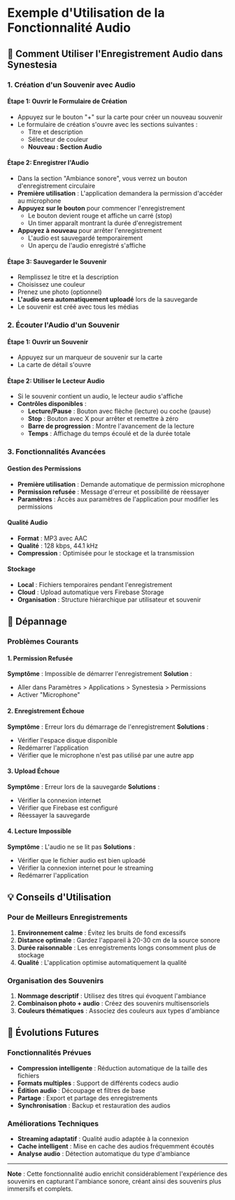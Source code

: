 # Exemple d'Utilisation de la Fonctionnalité Audio

## 🎵 Comment Utiliser l'Enregistrement Audio dans Synestesia

### 1. Création d'un Souvenir avec Audio

#### Étape 1: Ouvrir le Formulaire de Création
- Appuyez sur le bouton "+" sur la carte pour créer un nouveau souvenir
- Le formulaire de création s'ouvre avec les sections suivantes :
  - Titre et description
  - Sélecteur de couleur
  - **Nouveau : Section Audio**

#### Étape 2: Enregistrer l'Audio
- Dans la section "Ambiance sonore", vous verrez un bouton d'enregistrement circulaire
- **Première utilisation** : L'application demandera la permission d'accéder au microphone
- **Appuyez sur le bouton** pour commencer l'enregistrement
  - Le bouton devient rouge et affiche un carré (stop)
  - Un timer apparaît montrant la durée d'enregistrement
- **Appuyez à nouveau** pour arrêter l'enregistrement
  - L'audio est sauvegardé temporairement
  - Un aperçu de l'audio enregistré s'affiche

#### Étape 3: Sauvegarder le Souvenir
- Remplissez le titre et la description
- Choisissez une couleur
- Prenez une photo (optionnel)
- **L'audio sera automatiquement uploadé** lors de la sauvegarde
- Le souvenir est créé avec tous les médias

### 2. Écouter l'Audio d'un Souvenir

#### Étape 1: Ouvrir un Souvenir
- Appuyez sur un marqueur de souvenir sur la carte
- La carte de détail s'ouvre

#### Étape 2: Utiliser le Lecteur Audio
- Si le souvenir contient un audio, le lecteur audio s'affiche
- **Contrôles disponibles** :
  - **Lecture/Pause** : Bouton avec flèche (lecture) ou coche (pause)
  - **Stop** : Bouton avec X pour arrêter et remettre à zéro
  - **Barre de progression** : Montre l'avancement de la lecture
  - **Temps** : Affichage du temps écoulé et de la durée totale

### 3. Fonctionnalités Avancées

#### Gestion des Permissions
- **Première utilisation** : Demande automatique de permission microphone
- **Permission refusée** : Message d'erreur et possibilité de réessayer
- **Paramètres** : Accès aux paramètres de l'application pour modifier les permissions

#### Qualité Audio
- **Format** : MP3 avec AAC
- **Qualité** : 128 kbps, 44.1 kHz
- **Compression** : Optimisée pour le stockage et la transmission

#### Stockage
- **Local** : Fichiers temporaires pendant l'enregistrement
- **Cloud** : Upload automatique vers Firebase Storage
- **Organisation** : Structure hiérarchique par utilisateur et souvenir

## 🔧 Dépannage

### Problèmes Courants

#### 1. Permission Refusée
**Symptôme** : Impossible de démarrer l'enregistrement
**Solution** : 
- Aller dans Paramètres > Applications > Synestesia > Permissions
- Activer "Microphone"

#### 2. Enregistrement Échoue
**Symptôme** : Erreur lors du démarrage de l'enregistrement
**Solutions** :
- Vérifier l'espace disque disponible
- Redémarrer l'application
- Vérifier que le microphone n'est pas utilisé par une autre app

#### 3. Upload Échoue
**Symptôme** : Erreur lors de la sauvegarde
**Solutions** :
- Vérifier la connexion internet
- Vérifier que Firebase est configuré
- Réessayer la sauvegarde

#### 4. Lecture Impossible
**Symptôme** : L'audio ne se lit pas
**Solutions** :
- Vérifier que le fichier audio est bien uploadé
- Vérifier la connexion internet pour le streaming
- Redémarrer l'application

## 💡 Conseils d'Utilisation

### Pour de Meilleurs Enregistrements
1. **Environnement calme** : Évitez les bruits de fond excessifs
2. **Distance optimale** : Gardez l'appareil à 20-30 cm de la source sonore
3. **Durée raisonnable** : Les enregistrements longs consomment plus de stockage
4. **Qualité** : L'application optimise automatiquement la qualité

### Organisation des Souvenirs
1. **Nommage descriptif** : Utilisez des titres qui évoquent l'ambiance
2. **Combinaison photo + audio** : Créez des souvenirs multisensoriels
3. **Couleurs thématiques** : Associez des couleurs aux types d'ambiance

## 🚀 Évolutions Futures

### Fonctionnalités Prévues
- **Compression intelligente** : Réduction automatique de la taille des fichiers
- **Formats multiples** : Support de différents codecs audio
- **Édition audio** : Découpage et filtres de base
- **Partage** : Export et partage des enregistrements
- **Synchronisation** : Backup et restauration des audios

### Améliorations Techniques
- **Streaming adaptatif** : Qualité audio adaptée à la connexion
- **Cache intelligent** : Mise en cache des audios fréquemment écoutés
- **Analyse audio** : Détection automatique du type d'ambiance

---

**Note** : Cette fonctionnalité audio enrichit considérablement l'expérience des souvenirs en capturant l'ambiance sonore, créant ainsi des souvenirs plus immersifs et complets.
